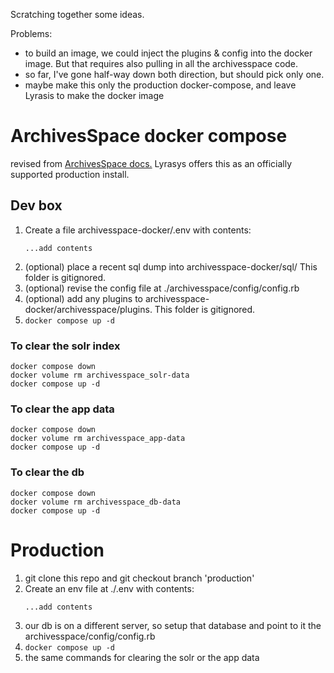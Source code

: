 Scratching together some ideas.

Problems:
  - to build an image, we could inject the plugins & config into the docker image.  But that requires also pulling in all the archivesspace code.
  - so far, I've gone half-way down both direction, but should pick only one.
  - maybe make this only the production docker-compose, and leave Lyrasis to make the docker image



# ArchivesSpace docker compose

revised from [ArchivesSpace docs.](https://docs.archivesspace.org/administration/docker/)  Lyrasys offers this as an officially supported production install.

## Dev box
1) Create a file archivesspace-docker/.env with contents:
    ```
    ...add contents
    ```
1) (optional) place a recent sql dump into archivesspace-docker/sql/  This folder is gitignored.
1) (optional) revise the config file at ./archivesspace/config/config.rb
1) (optional) add any plugins to archivesspace-docker/archivesspace/plugins.  This folder is gitignored.
1) `docker compose up -d`

### To clear the solr index
```
docker compose down
docker volume rm archivesspace_solr-data
docker compose up -d
```

### To clear the app data
```
docker compose down
docker volume rm archivesspace_app-data
docker compose up -d
```

### To clear the db
```
docker compose down
docker volume rm archivesspace_db-data
docker compose up -d
```

# Production
1) git clone this repo and git checkout branch 'production'
1) Create an env file at ./.env with contents:
    ```
    ...add contents
    ```
1) our db is on a different server, so setup that database and point to it the archivesspace/config/config.rb
1) `docker compose up -d`
1) the same commands for clearing the solr or the app data


